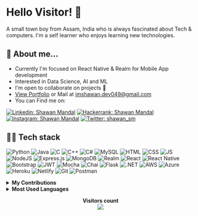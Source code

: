  # Hello Visitor! :wave:
A small town boy from Assam, India who is always fascinated about Tech & computers.  I'm a self learner who enjoys learning new technologies.  
 
 ## 💁 About me...
* Currently I'm focused on React Native & Realm for Mobile App development
* Interested in Data Science, AI and ML
* I'm open to collaborate on projects :open_hands:
* <a href="https://imshawan.netlify.app/">View Portfolio</a> or Mail at <a href="mailto:imshawan.dev@gmail.com">imshawan.dev049@gmail.com</a>
* You can Find me on:

[![Linkedin: Shawan Mandal](https://img.shields.io/badge/-Shawan%20Mandal-blue?style=flat-square&logo=Linkedin&logoColor=white&link=https://www.linkedin.com/in/shawan-mandal)](https://www.linkedin.com/in/shawan-mandal)
[![Hackerrank: Shawan Mandal](https://img.shields.io/badge/-Shawan%20Mandal-brightgreen?style=flat-square&logo=Hackerrank&logoColor=white&link=https://www.hackerrank.com/shawan_sm)](https://www.hackerrank.com/shawan_sm)
[![Instagram: Shawan Mandal](https://img.shields.io/badge/-Shawan%20Mandal-red?style=flat-square&logo=Instagram&logoColor=white&link=https://www.instagram.com/shawan_sm)](https://www.instagram.com/shawan_sm)
[![Twitter: shawan_sm](https://img.shields.io/twitter/follow/shawan_sm?style=social)](https://twitter.com/shawan_sm)


## 🧑‍💻 Tech stack

<p>
  <img alt="Python" src="https://img.shields.io/badge/Python-%233776AB.svg?&style=for-the-badge&logo=python&logoColor=white"/>
  <img alt="Java" src="https://img.shields.io/badge/Java-ED8B00?style=for-the-badge&logo=java&logoColor=white"/>
 <img alt="C" src="https://img.shields.io/badge/C-00599C?style=for-the-badge&logo=c&logoColor=white"/>
  <img alt="C++" src="https://img.shields.io/badge/C++-%2300599C.svg?&style=for-the-badge&logo=c%2B%2B&logoColor=white"/>
  <img alt="C#" src="https://img.shields.io/badge/C%23-239120?style=for-the-badge&logo=c-sharp&logoColor=white"/>
 <img alt="MySQL" src="https://img.shields.io/badge/MySQL-00000F?style=for-the-badge&logo=mysql&logoColor=white"/>
 <img alt="HTML" src="https://img.shields.io/badge/HTML5-E34F26?style=for-the-badge&logo=html5&logoColor=white"/>
  <img alt="CSS" src="https://img.shields.io/badge/CSS-%231572B6.svg?&style=for-the-badge&logo=css3&logoColor=white"/>
  <img alt="JS" src ="https://img.shields.io/badge/Javascript-%23F7DF1E.svg?&style=for-the-badge&logo=javascript&logoColor=black"/>
  <img alt="NodeJS" src="https://img.shields.io/badge/Node%20JS-%23339933.svg?&style=for-the-badge&logo=node.js&logoColor=white"/>
 <img alt="Express.js" src="https://img.shields.io/badge/Express.js-404D59?style=for-the-badge"/>
 <img alt="MongoDB" src="https://img.shields.io/badge/MongoDB-4EA94B?style=for-the-badge&logo=mongodb&logoColor=white"/>
 <img alt="Realm" src="https://img.shields.io/badge/Realm-39477F?style=for-the-badge&logo=realm&logoColor=white"/>
  <img alt="React" src="https://img.shields.io/badge/React-20232A?style=for-the-badge&logo=react&logoColor=61DAFB"/>
  <img alt="React Native" src="https://img.shields.io/badge/react_native-%2320232a.svg?style=for-the-badge&logo=react&logoColor=%2361DAFB"/>
  <img alt="Bootstrap" src="https://img.shields.io/badge/Bootstrap-563D7C?style=for-the-badge&logo=bootstrap&logoColor=white"/>
 <img alt="JWT" src="https://img.shields.io/badge/JWT-000000?style=for-the-badge&logo=JSON%20web%20tokens&logoColor=white"/>
 <img alt="Mocha" src="https://img.shields.io/badge/Mocha-8D6748?style=for-the-badge&logo=Mocha&logoColor=white"/>
 <img alt="Chai" src="https://img.shields.io/badge/chai-A30701?style=for-the-badge&logo=chai&logoColor=whitee"/>
 <img alt="Flask" src="https://img.shields.io/badge/Flask-000000?style=for-the-badge&logo=flask&logoColor=white"/>
 <img alt=".NET" src="https://img.shields.io/badge/.NET-5C2D91?style=for-the-badge&logo=.net&logoColor=white"/>
  <img alt="AWS" src="https://img.shields.io/badge/Amazon_AWS-232F3E?style=for-the-badge&logo=amazon-aws&logoColor=white"/>
  <img alt="Azure" src="https://img.shields.io/badge/Microsoft%20Azure-%230078D4?style=for-the-badge&logo=microsoftazure&logoColor=white"/>
 <img alt="Heroku" src="https://img.shields.io/badge/Heroku-430098?style=for-the-badge&logo=heroku&logoColor=white"/>
 <img alt="Netlify" src="https://img.shields.io/badge/Netlify-00C7B7?style=for-the-badge&logo=netlify&logoColor=white"/>
  <img alt="Git" src="https://img.shields.io/badge/Git-%23F05032.svg?&style=for-the-badge&logo=git&logoColor=white"/>
  <img alt="Postman" src="https://img.shields.io/badge/Postman-FF6C37?style=for-the-badge&logo=Postman&logoColor=white"/>
 </p>
 
<details>
  <summary><b> My Contributions</b></summary>
    <br/>
    <div><img src="https://activity-graph.herokuapp.com/graph?username=imshawan&custom_title=imshawan's%20%20contribution%20&theme=react-dark&area=true&hide_border=true" width="100%"/></div>
</details>

<details>
  <summary><b> Most Used Languages</b></summary>
    <br/>
    <div><img src="https://github-readme-stats.vercel.app/api/top-langs/?username=imshawan&theme=blue-green"/></div>
</details>
 
<p align="center"> 
  <b>Visitors count</b><br>
  <img src="https://profile-counter.glitch.me/imshawan/count.svg">
</p>
<!--
<p align="center">
<img src="https://github-readme-streak-stats.herokuapp.com/?user=imshawan" alt="Shawan Mandal"/>
 </p>
-->
